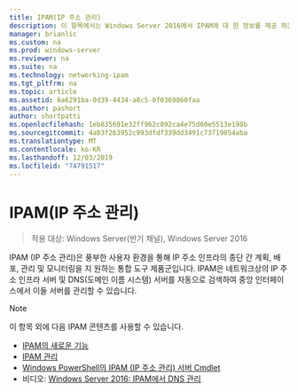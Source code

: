 ```yaml
---
title: IPAM(IP 주소 관리)
description: 이 항목에서는 Windows Server 2016에서 IPAM에 대 한 정보를 제공 하는 링크를 제공 합니다.
manager: brianlic
ms.custom: na
ms.prod: windows-server
ms.reviewer: na
ms.suite: na
ms.technology: networking-ipam
ms.tgt_pltfrm: na
ms.topic: article
ms.assetid: 6a6291ba-0d39-4434-a8c5-0f0369860faa
ms.author: pashort
author: shortpatti
ms.openlocfilehash: 1eb835691e32ff962c892ca4e75d60e5513e198b
ms.sourcegitcommit: 4a03f263952c993dfdf339dd3491c73719854aba
ms.translationtype: MT
ms.contentlocale: ko-KR
ms.lasthandoff: 12/03/2019
ms.locfileid: "74791517"
---
```

# <a name="ip-address-management-ipam"></a>IPAM(IP 주소 관리)

> 적용 대상: Windows Server(반기 채널), Windows Server 2016

IPAM (IP 주소 관리)은 풍부한 사용자 환경을 통해 IP 주소 인프라의 종단 간 계획, 배포, 관리 및 모니터링을 지 원하는 통합 도구 제품군입니다. IPAM은 네트워크상의 IP 주소 인프라 서버 및 DNS(도메인 이름 시스템) 서버를 자동으로 검색하여 중앙 인터페이스에서 이들 서버를 관리할 수 있습니다.

> [!NOTE]
> 이 항목 외에 다음 IPAM 콘텐츠를 사용할 수 있습니다.
>
> - [IPAM의 새로운 기능](../../technologies/ipam/What-s-New-in-IPAM.md)
> - [IPAM 관리](../../technologies/ipam/Manage-IPAM.md)
> - [Windows PowerShell의 IPAM (IP 주소 관리) 서버 Cmdlet](https://docs.microsoft.com/powershell/module/ipamserver/?view=win10-ps)
> - 비디오: [Windows Server 2016: IPAM에서 DNS 관리](https://channel9.msdn.com/Blogs/windowsserver/Windows-Server-2016-DNS-management-in-IPAM)
